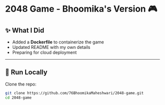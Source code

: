# 2048 Game - Bhoomika's Version 🎮


## ✨ What I Did
- Added a **Dockerfile** to containerize the game  
- Updated README with my own details  
- Preparing for cloud deployment  

---

## 🚀 Run Locally
Clone the repo:
```bash
git clone https://github.com/76BhoomikaMaheshwari/2048-game.git
cd 2048-game
